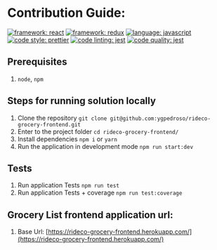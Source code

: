# Contribution Guide:
[![framework: react](https://img.shields.io/badge/framework-react-ff69b4.svg)](https://reactjs.org/) [![framework: redux](https://img.shields.io/badge/framework-redux-551a8b.svg)](https://redux.js.org/) [![language: javascript](https://img.shields.io/badge/language-javascript-blue.svg)](https://www.javascript.com/) [![code style: prettier](https://img.shields.io/badge/code_style-prettier-ff69b4.svg)](https://github.com/prettier/prettier) [![code linting: jest](https://img.shields.io/badge/lint-eslint-blue.svg)](https://github.com/eslint/eslint)  [![code quality: jest](https://img.shields.io/badge/test-jest-ff69b4.svg)](https://facebook.github.io/jest/) 

## Prerequisites
1. `node`, `npm`

## Steps for running solution locally
1. Clone the repository `git clone git@github.com:ygpedroso/rideco-grocery-frontend.git`
2. Enter to the project folder `cd rideco-grocery-frontend/`
3. Install dependencies `npm i` or `yarn`
4. Run the application in development mode `npm run start:dev`

## Tests
1. Run application Tests `npm run test`
1. Run application Tests + coverage `npm run test:coverage`

## Grocery List frontend application url:
1. Base Url: [https://rideco-grocery-frontend.herokuapp.com/](https://rideco-grocery-frontend.herokuapp.com/)

